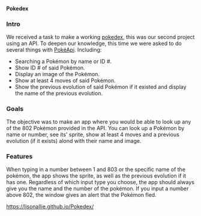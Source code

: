 #### Pokedex

### Intro
We received a task to make a working [pokedex](https://lisonallie.github.io/Pokedex/), this was our second project using an API. To deepen our knowledge, this time we were asked to do several things with [PokéApi](https://pokeapi.co/). Including: 
- Searching a Pokémon by name or ID #.
- Show ID # of said Pokémon.
- Display an image of the Pokémon.
- Show at least 4 moves of said Pokémon.
- Show the previous evolution of said Pokémon if it existed and display the name of the previous evolution.

### Goals
The objective was to make an app where you would be able to look up any of the 802 Pokémon provided in the API. You can look up a Pokémon by name or number, see its' sprite, show at least 4 moves and a previous evolution (if it exists) alond with their name and image.

### Features
When typing in a number between 1 and 803 or the specific name of the pokémon, the app shows the sprite, as well as the previous evolution if it has one. Regardless of which input type you choose, the app should always give you the name and the number of the pokémon. If you input a number above 802, the window gives an alert that the Pokémon fled.



https://lisonallie.github.io/Pokedex/